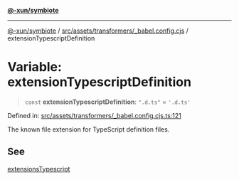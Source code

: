 [**@-xun/symbiote**](../../../../../README.md)

***

[@-xun/symbiote](../../../../../README.md) / [src/assets/transformers/\_babel.config.cjs](../README.md) / extensionTypescriptDefinition

# Variable: extensionTypescriptDefinition

> `const` **extensionTypescriptDefinition**: `".d.ts"` = `'.d.ts'`

Defined in: [src/assets/transformers/\_babel.config.cjs.ts:121](https://github.com/Xunnamius/symbiote/blob/138da875f3247f966687e95b91c7caf822df3c49/src/assets/transformers/_babel.config.cjs.ts#L121)

The known file extension for TypeScript definition files.

## See

[extensionsTypescript](extensionsTypescript.md)
